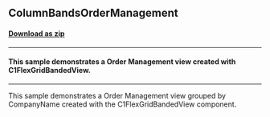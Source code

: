 ## ColumnBandsOrderManagement
#### [Download as zip](https://grapecity.github.io/DownGit/#/home?url=https://github.com/GrapeCity/ComponentOne-WinForms-Samples/tree/master/NetFramework\FlexGrid\CS\ColumnBandsOrderManagment)
____
#### This sample demonstrates a Order Management view created with C1FlexGridBandedView.
____
This sample demonstrates a Order Management view grouped by CompanyName created with the C1FlexGridBandedView component.
